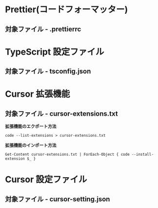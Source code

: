 # Prettier(コードフォーマッター)

## 対象ファイル - .prettierrc

# TypeScript 設定ファイル

## 対象ファイル - tsconfig.json

# Cursor 拡張機能

## 対象ファイル - cursor-extensions.txt

**拡張機能のエクポート方法**

```command
code --list-extensions > cursor-extensions.txt
```

**拡張機能のインポート方法**

```
Get-Content cursor-extensions.txt | ForEach-Object { code --install-extension $_ }
```

# Cursor 設定ファイル

## 対象ファイル - cursor-setting.json
